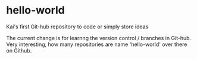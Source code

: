 # hello-world
Kai's first Git-hub repository to code or simply store ideas

The current change is for learnng the version control / branches in Git-hub. 
Very interesting, how many repositories are name 'hello-world' over there on Github. 
